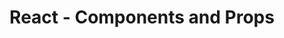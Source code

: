 ---
layout: default
title:  'React - Components and Props'
nav_order: 14
description: "Components and Props in React"
---